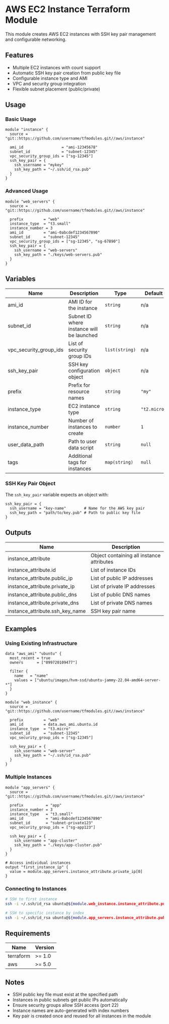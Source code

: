 # AWS EC2 Instance Terraform Module

This module creates AWS EC2 instances with SSH key pair management and configurable networking.

## Features

- Multiple EC2 instances with count support
- Automatic SSH key pair creation from public key file
- Configurable instance type and AMI
- VPC and security group integration
- Flexible subnet placement (public/private)

## Usage

### Basic Usage

```hcl
module "instance" {
  source = "git::https://github.com/username/tfmodules.git//aws/instance"
  
  ami_id                 = "ami-12345678"
  subnet_id              = "subnet-12345"
  vpc_security_group_ids = ["sg-12345"]
  ssh_key_pair = {
    ssh_username = "mykey"
    ssh_key_path = "~/.ssh/id_rsa.pub"
  }
}
```

### Advanced Usage

```hcl
module "web_servers" {
  source = "git::https://github.com/username/tfmodules.git//aws/instance"
  
  prefix         = "web"
  instance_type  = "t3.small"
  instance_number = 3
  ami_id         = "ami-0abcdef1234567890"
  subnet_id      = "subnet-12345"
  vpc_security_group_ids = ["sg-12345", "sg-67890"]
  ssh_key_pair = {
    ssh_username = "web-servers"
    ssh_key_path = "./keys/web-servers.pub"
  }
}
```

## Variables

| Name | Description | Type | Default | Required |
|------|-------------|------|---------|----------|
| ami_id | AMI ID for the instance | `string` | n/a | yes |
| subnet_id | Subnet ID where instance will be launched | `string` | n/a | yes |
| vpc_security_group_ids | List of security group IDs | `list(string)` | n/a | yes |
| ssh_key_pair | SSH key configuration object | `object` | n/a | yes |
| prefix | Prefix for resource names | `string` | `"my"` | no |
| instance_type | EC2 instance type | `string` | `"t2.micro"` | no |
| instance_number | Number of instances to create | `number` | `1` | no |
| user_data_path | Path to user data script | `string` | `null` | no |
| tags | Additional tags for instances | `map(string)` | `null` | no |

### SSH Key Pair Object

The `ssh_key_pair` variable expects an object with:

```hcl
ssh_key_pair = {
  ssh_username = "key-name"        # Name for the AWS key pair
  ssh_key_path = "path/to/key.pub" # Path to public key file
}
```

## Outputs

| Name | Description |
|------|-------------|
| instance_attribute | Object containing all instance attributes |
| instance_attribute.id | List of instance IDs |
| instance_attribute.public_ip | List of public IP addresses |
| instance_attribute.private_ip | List of private IP addresses |
| instance_attribute.public_dns | List of public DNS names |
| instance_attribute.private_dns | List of private DNS names |
| instance_attribute.ssh_key_name | SSH key pair name |

## Examples

### Using Existing Infrastructure

```hcl
data "aws_ami" "ubuntu" {
  most_recent = true
  owners      = ["099720109477"]
  
  filter {
    name   = "name"
    values = ["ubuntu/images/hvm-ssd/ubuntu-jammy-22.04-amd64-server-*"]
  }
}

module "web_instance" {
  source = "git::https://github.com/username/tfmodules.git//aws/instance"
  
  prefix         = "web"
  ami_id         = data.aws_ami.ubuntu.id
  instance_type  = "t3.micro"
  subnet_id      = "subnet-12345"
  vpc_security_group_ids = ["sg-12345"]
  
  ssh_key_pair = {
    ssh_username = "web-server"
    ssh_key_path = "~/.ssh/id_rsa.pub"
  }
}
```

### Multiple Instances

```hcl
module "app_servers" {
  source = "git::https://github.com/username/tfmodules.git//aws/instance"
  
  prefix          = "app"
  instance_number = 3
  instance_type   = "t3.small"
  ami_id          = "ami-0abcdef1234567890"
  subnet_id       = "subnet-private123"
  vpc_security_group_ids = ["sg-app123"]
  
  ssh_key_pair = {
    ssh_username = "app-cluster"
    ssh_key_path = "./keys/app-cluster.pub"
  }
}

# Access individual instances
output "first_instance_ip" {
  value = module.app_servers.instance_attribute.private_ip[0]
}
```

### Connecting to Instances

```bash
# SSH to first instance
ssh -i ~/.ssh/id_rsa ubuntu@${module.web_instance.instance_attribute.public_ip[0]}

# SSH to specific instance by index
ssh -i ~/.ssh/id_rsa ubuntu@${module.app_servers.instance_attribute.public_ip[2]}
```

## Requirements

| Name | Version |
|------|---------|
| terraform | >= 1.0 |
| aws | >= 5.0 |

## Notes

- SSH public key file must exist at the specified path
- Instances in public subnets get public IPs automatically
- Ensure security groups allow SSH access (port 22)
- Instance names are auto-generated with index numbers
- Key pair is created once and reused for all instances in the module